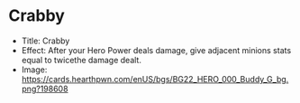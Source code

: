 # Crabby
- Title:  Crabby
- Effect:  After your Hero Power deals damage, give adjacent minions stats equal to twicethe damage dealt.
- Image:  https://cards.hearthpwn.com/enUS/bgs/BG22_HERO_000_Buddy_G_bg.png?198608

